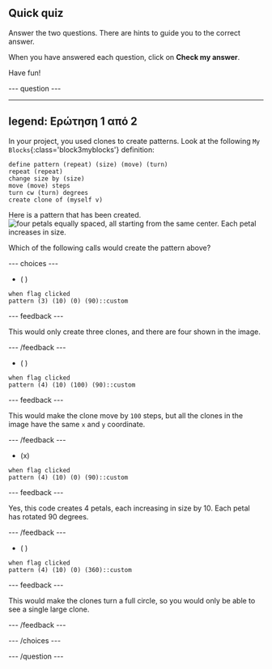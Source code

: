 ## Quick quiz

Answer the two questions. There are hints to guide you to the correct answer.

When you have answered each question, click on **Check my answer**.

Have fun!

--- question ---

---
legend: Ερώτηση 1 από 2
---

In your project, you used clones to create patterns. Look at the following `My Blocks`{:class='block3myblocks'} definition:

```blocks3
define pattern (repeat) (size) (move) (turn)
repeat (repeat)
change size by (size)
move (move) steps
turn cw (turn) degrees
create clone of (myself v)
```

Here is a pattern that has been created. ![four petals equally spaced, all starting from the same center. Each petal increases in size.](images/quiz_1.png)

Which of the following calls would create the pattern above?

--- choices ---

- ( )
```blocks3
when flag clicked
pattern (3) (10) (0) (90)::custom
```
  --- feedback ---

This would only create three clones, and there are four shown in the image.

  --- /feedback ---

- ( )

```blocks3
when flag clicked
pattern (4) (10) (100) (90)::custom
```

  --- feedback ---

This would make the clone move by `100` steps, but all the clones in the image have the same `x` and `y` coordinate.

  --- /feedback ---

- (x)

```blocks3
when flag clicked
pattern (4) (10) (0) (90)::custom
```

  --- feedback ---

Yes, this code creates 4 petals, each increasing in size by 10. Each petal has rotated 90 degrees.

  --- /feedback ---

- ( )

```blocks3
when flag clicked
pattern (4) (10) (0) (360)::custom
```

  --- feedback ---

This would make the clones turn a full circle, so you would only be able to see a single large clone.

  --- /feedback ---

--- /choices ---

--- /question ---
